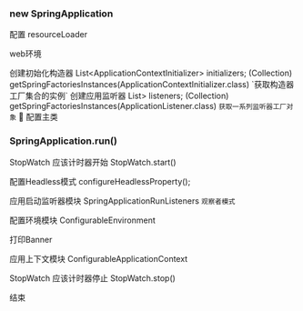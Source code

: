 ### new SpringApplication
配置 resourceLoader

web环境

创建初始化构造器 List<ApplicationContextInitializer<?>> initializers;
  (Collection) getSpringFactoriesInstances(ApplicationContextInitializer.class)
  `获取构造器工厂集合的实例`
创建应用监听器 List<ApplicationListener<?>> listeners;
  (Collection) getSpringFactoriesInstances(ApplicationListener.class)
  `获取一系列监听器工厂对象` 
配置主类

### SpringApplication.run()

StopWatch 应该计时器开始 StopWatch.start()

配置Headless模式 configureHeadlessProperty();

应用启动监听器模块 SpringApplicationRunListeners `观察者模式`

配置环境模块 ConfigurableEnvironment

打印Banner

应用上下文模块 ConfigurableApplicationContext

StopWatch 应该计时器停止 StopWatch.stop()

结束
